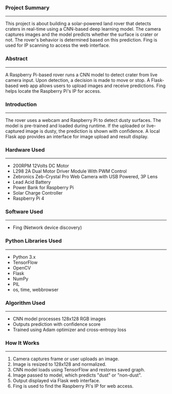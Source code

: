 ### **Project Summary**
---
This project is about building a solar-powered land rover that detects craters in real-time using a CNN-based deep learning model. The camera captures images and the model predicts whether the surface is crater or not. The rover's behavior is determined based on this prediction. Fing is used for IP scanning to access the web interface.

### **Abstract**
---
A Raspberry Pi-based rover runs a CNN model to detect crater from live camera input. Upon detection, a decision is made to move or stop. A Flask-based web app allows users to upload images and receive predictions. Fing helps locate the Raspberry Pi's IP for access.

### **Introduction**
---
The rover uses a webcam and Raspberry Pi to detect dusty surfaces. The model is pre-trained and loaded during runtime. If the uploaded or live-captured image is dusty, the prediction is shown with confidence. A local Flask app provides an interface for image upload and result display.

### **Hardware Used**
---
- 200RPM 12Volts DC Motor  
- L298 2A Dual Motor Driver Module With PWM Control  
- Zebronics Zeb-Crystal Pro Web Camera with USB Powered, 3P Lens  
- Lead Acid Battery  
- Power Bank for Raspberry Pi  
- Solar Charge Controller  
- Raspberry Pi 4

### **Software Used**
---
- Fing (Network device discovery)

### **Python Libraries Used**
---
- Python 3.x  
- TensorFlow  
- OpenCV  
- Flask  
- NumPy  
- PIL  
- os, time, webbrowser

### **Algorithm Used**
---
- CNN model processes 128x128 RGB images  
- Outputs prediction with confidence score  
- Trained using Adam optimizer and cross-entropy loss

### **How It Works**
---
1. Camera captures frame or user uploads an image.  
2. Image is resized to 128x128 and normalized.  
3. CNN model loads using TensorFlow and restores saved graph.  
4. Image passed to model, which predicts "dust" or "non-dust".  
5. Output displayed via Flask web interface.  
6. Fing is used to find the Raspberry Pi's IP for web access.
